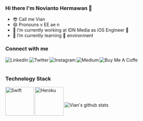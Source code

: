 ### Hi there I'm Novianto Hermawan 👋

- 😎 Call me Vian
- 😄 Pronouns v EE ae n
- 📱 I’m currently working at IDN Media as iOS Engineer 
- 🌱 I’m currently learning  environment

<!-- ### Spotify Playing 🎧
[![Spotify](https://spotgit.glamvian.vercel.app/api/spotify)](https://open.spotify.com/user/vos1qop9z47veyd7uj9axuurz) -->

### Connect with me 
[<img align="left" alt="LinkedIn" src="https://img.shields.io/badge/linkedin-%230077B5.svg?&style=for-the-badge&logo=linkedin&logoColor=white" />][linkedin]
[<img align="left" alt="Twitter" src="https://img.shields.io/badge/Twitter-1DA1F2?style=for-the-badge&logo=twitter&logoColor=white" />][twitter]
[<img align="left" alt="Instagram" src="https://img.shields.io/badge/Instagram-E4405F?style=for-the-badge&logo=instagram&logoColor=white" />][instagram]
[<img align="left" alt="Medium" src="https://img.shields.io/badge/Medium-12100E?style=for-the-badge&logo=medium&logoColor=white" />][medium]
[<img align="left" alt="Buy Me A Coffe" src="https://img.shields.io/badge/-buy_me_a%C2%A0coffee-gray?logo=buy-me-a-coffee" />][BMC]


<br />
<br />

### Technology Stack 
<img align="left" alt="Swift" width="90px" src="https://img.shields.io/badge/Swift-FA7343?style=for-the-badge&logo=swift&logoColor=white" />
<img align="left" alt="Heroku" width="90px" src="https://img.shields.io/badge/Heroku-430098?style=for-the-badge&logo=heroku&logoColor=white" />

<br />
<br />

![Vian's github stats](https://github-readme-stats.vercel.app/api?username=nvnthermawan12&count_private=true&show_icons=true&theme=vue)


[linkedin]: https://www.linkedin.com/in/novianto-hermawan-36a522172/
[twitter]: https://twitter.com/nvnthermawan12
[instagram]: https://www.instagram.com/nvnthermawan12/
[medium]: https://medium.com/@nvnthermawan12
[BMC]: https://www.buymeacoffee.com/nvnthermawan12
